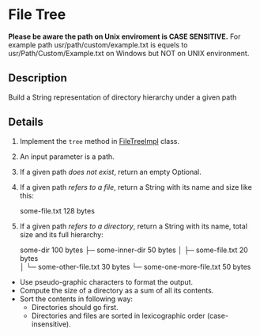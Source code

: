 # File Tree
**Please be aware the path on Unix enviroment is CASE SENSITIVE.** For example path usr/path/custom/example.txt 
is equels to usr/Path/Custom/Example.txt on Windows but NOT on UNIX environment.

## Description
Build a String representation of directory hierarchy under a given path  

## Details
1. Implement the `tree` method in [FileTreeImpl](src/main/java/com/efimchick/ifmo/io/filetree/FileTreeImpl.java) class.
2. An input parameter is a path.
3. If a given path *does not exist*, return an empty Optional.
4. If a given path *refers to a file*, return a String with its name and size like this: 

    
    some-file.txt 128 bytes
    
5. If a given path *refers to a directory*, return a String with its name, total size and its full hierarchy:


    some-dir 100 bytes
    ├─ some-inner-dir 50 bytes
    │  ├─ some-file.txt 20 bytes    
    │  └─ some-other-file.txt 30 bytes
    └─ some-one-more-file.txt 50 bytes
    
- Use pseudo-graphic characters to format the output.
- Compute the size of a directory as a sum of all its contents.
- Sort the contents in following way:
    - Directories should go first.
    - Directories and files are sorted in lexicographic order (case-insensitive).
